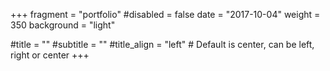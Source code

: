 +++
fragment = "portfolio"
#disabled = false
date = "2017-10-04"
weight = 350
background = "light"

#title = ""
#subtitle = ""
#title_align = "left" # Default is center, can be left, right or center
+++